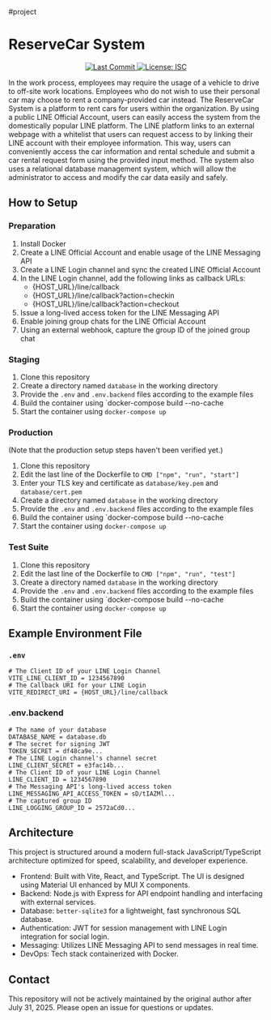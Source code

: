 #project
# ReserveCar System
<p align="center">
  <a href="https://github.com/ZigmaZero/reservecar">
    <img src="https://img.shields.io/github/last-commit/ZigmaZero/reservecar" alt="Last Commit">
  </a>
  <a href="https://opensource.org/licenses/ISC">
    <img src="https://img.shields.io/badge/License-ISC-blue.svg" alt="License: ISC">
  </a>
</p>

In the work process, employees may require the usage of a vehicle to drive to off-site work locations. Employees who do not wish to use their personal car may choose to rent a company-provided car instead. The ReserveCar System is a platform to rent cars for users within the organization. By using a public LINE Official Account, users can easily access the system from the domestically popular LINE platform. The LINE platform links to an external webpage with a whitelist that users can request access to by linking their LINE account with their employee information. This way, users can conveniently access the car information and rental schedule and submit a car rental request form using the provided input method. The system also uses a relational database management system, which will allow the administrator to access and modify the car data easily and safely.
## How to Setup
### Preparation
1. Install Docker
2. Create a LINE Official Account and enable usage of the LINE Messaging API
3. Create a LINE Login channel and sync the created LINE Official Account
4. In the LINE Login channel, add the following links as callback URLs:
	- {HOST_URL}/line/callback
	- {HOST_URL}/line/callback?action=checkin
	- {HOST_URL}/line/callback?action=checkout
5. Issue a long-lived access token for the LINE Messaging API
6. Enable joining group chats for the LINE Official Account
7. Using an external webhook, capture the group ID of the joined group chat
### Staging
1. Clone this repository
2. Create a directory named `database` in the working directory
3. Provide the `.env` and `.env.backend` files according to the example files
4. Build the container using `docker-compose build --no-cache
5. Start the container using `docker-compose up`
### Production
(Note that the production setup steps haven't been verified yet.)
1. Clone this repository
2. Edit the last line of the Dockerfile to `CMD ["npm", "run", "start"]`
3. Enter your TLS key and certificate as `database/key.pem` and `database/cert.pem`
4. Create a directory named `database` in the working directory
5. Provide the `.env` and `.env.backend` files according to the example files
6. Build the container using `docker-compose build --no-cache
7. Start the container using `docker-compose up`
### Test Suite
1. Clone this repository
2. Edit the last line of the Dockerfile to `CMD ["npm", "run", "test"]`
3. Create a directory named `database` in the working directory
4. Provide the `.env` and `.env.backend` files according to the example files
5. Build the container using `docker-compose build --no-cache
6. Start the container using `docker-compose up`
## Example Environment File
### `.env`
```
# The Client ID of your LINE Login Channel
VITE_LINE_CLIENT_ID = 1234567890
# The Callback URI for your LINE Login
VITE_REDIRECT_URI = {HOST_URL}/line/callback
```
### .env.backend
```
# The name of your database
DATABASE_NAME = database.db
# The secret for signing JWT
TOKEN_SECRET = df48ca9e...
# The LINE Login channel's channel secret
LINE_CLIENT_SECRET = e3fac14b...
# The Client ID of your LINE Login Channel
LINE_CLIENT_ID = 1234567890
# The Messaging API's long-lived access token
LINE_MESSAGING_API_ACCESS_TOKEN = sD/tIAZMl...
# The captured group ID
LINE_LOGGING_GROUP_ID = 2572aCd0...
```
## Architecture
This project is structured around a modern full-stack JavaScript/TypeScript architecture optimized for speed, scalability, and developer experience.
- Frontend: Built with Vite, React, and TypeScript. The UI is designed using Material UI enhanced by MUI X components.
- Backend: Node.js with Express for API endpoint handling and interfacing with external services.
- Database: `better-sqlite3` for a lightweight, fast synchronous SQL database.
- Authentication: JWT for session management with LINE Login integration for social login.
- Messaging: Utilizes LINE Messaging API to send messages in real time.
- DevOps: Tech stack containerized with Docker.
## Contact
This repository will not be actively maintained by the original author after July 31, 2025. Please open an issue for questions or updates. 